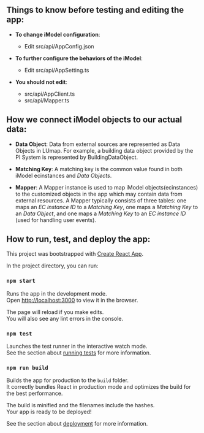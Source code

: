 ## Things to know before testing and editing the app:

* **To change iModel configuration**: 
    * Edit src/api/AppConfig.json

* **To further configure the behaviors of the iModel**: 
    * Edit src/api/AppSetting.ts

* **You should not edit**: 
    * src/api/AppClient.ts
    * src/api/Mapper.ts

## How we connect iModel objects to our actual data:

* **Data Object**: Data from external sources are represented as Data Objects in LUmap. For example, a building data object provided by the PI System is represented by BuildingDataObject. 

* **Matching Key**: A matching key is the common value found in both iModel ecinstances and *Data Objects*. 
    
* **Mapper**: A Mapper instance is used to map iModel objects(ecinstances) to the customized objects in the app which may contain data from external resources. A Mapper typically consists of three tables: one maps an *EC instance ID* to a *Matching Key*, one maps a *Matching Key* to an *Data Object*, and one maps a *Matching Key* to an *EC instance ID* (used for handling user events).

## How to run, test, and deploy the app:

This project was bootstrapped with [Create React App](https://github.com/facebook/create-react-app).

In the project directory, you can run:

### `npm start`

Runs the app in the development mode.<br />
Open [http://localhost:3000](http://localhost:3000) to view it in the browser.

The page will reload if you make edits.<br />
You will also see any lint errors in the console.

### `npm test`

Launches the test runner in the interactive watch mode.<br />
See the section about [running tests](https://facebook.github.io/create-react-app/docs/running-tests) for more information.

### `npm run build`

Builds the app for production to the `build` folder.<br />
It correctly bundles React in production mode and optimizes the build for the best performance.

The build is minified and the filenames include the hashes.<br />
Your app is ready to be deployed!

See the section about [deployment](https://facebook.github.io/create-react-app/docs/deployment) for more information.


